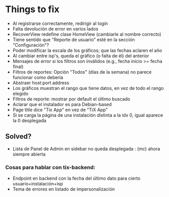 Things to fix
=============

* Al registrarse correctamente, redirigir al login
* Falta devolución de error en varios lados
* RecoverView redefine clase HomeView (cambiarle al nombre correcto)
* Tiene sentido que "Reporte de usuario" esté en la sección "Configuración"?
* Poder modificar la escala de los gráficos; que las fechas aclaren el año
* Al cambiar entre isp's, queda el gráfico (o falta de él) del anterior
* Mensajes de error si los filtros son inválidos (e.g., fecha inicio >= fecha final)
* Filtros de reportes: Opción "Todos" (días de la semana) no parece funcionar como debería
* Abstraer host:port address
* Los gráficos muestran el rango que tiene datos, en vez de todo el rango elegido
* Filtros de reporte: mostrar por default el último buscado
* Aclarar que el instalador es para Debian-based
* Page title dice "Tix App" en vez de "TiX App"
* Si se carga la página de una instalación distinta a la idx 0, igual aparece la 0 desplegada

Solved?
-------

* Lista de Panel de Admin en sidebar no queda desplegada : (mc) ahora siempre abierta



### Cosas para hablar con tix-backend:

- Endpoint en backend con la fecha del último dato para cierto usuario+instalación+isp
- Tema de errores en listado de impersonalización
